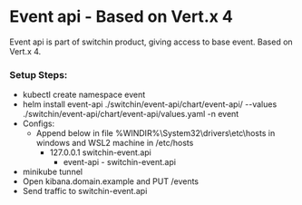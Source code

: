 # Event api - Based on Vert.x 4
Event api is part of switchin product, giving access to base event. Based on Vert.x 4. 

### Setup Steps:
- kubectl create namespace event
- helm install event-api ./switchin/event-api/chart/event-api/ --values ./switchin/event-api/chart/event-api/values.yaml -n event
- Configs:
    - Append below in file %WINDIR%\System32\drivers\etc\hosts in windows and WSL2 machine in /etc/hosts
      - 127.0.0.1 switchin-event.api
        - event-api - switchin-event.api
- minikube tunnel
- Open kibana.domain.example and PUT /events
- Send traffic to switchin-event.api